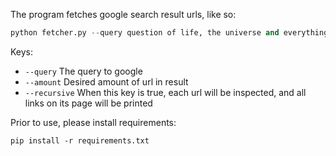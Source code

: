 The program fetches google search result urls, like so:

```python
python fetcher.py --query question of life, the universe and everything --amount 5 --recursive 1
```

Keys:

- `--query` The query to google
- `--amount` Desired amount of url in result
- `--recursive` When this key is true, each url will be inspected, and all links on its page will be printed

Prior to use, please install requirements:

`pip install -r requirements.txt` 

